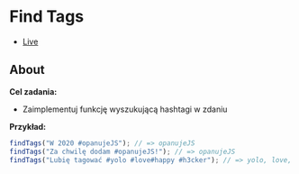 # Find Tags

- [Live](https://onion-kamil.github.io/js-training/durations/)

## About

**Cel zadania:**

- Zaimplementuj funkcję wyszukującą hashtagi w zdaniu

**Przykład:**

```javascript
findTags("W 2020 #opanujeJS"); // => opanujeJS
findTags("Za chwilę dodam #opanujeJS!"); // => opanujeJS
findTags("Lubię tagować #yolo #love#happy #h3cker"); // => yolo, love, happy, h3cker
```
